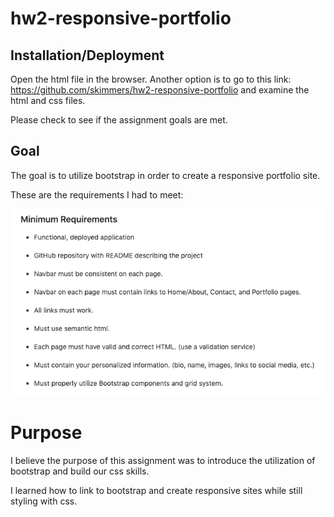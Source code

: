 # hw2-responsive-portfolio

## Installation/Deployment

Open the html file in the browser. Another option is to go to this link: <https://github.com/skimmers/hw2-responsive-portfolio> and examine the html and css files.

Please check to see if the assignment goals are met.

## Goal

The goal is to utilize bootstrap in order to create a responsive portfolio site.

These are the requirements I had to meet: 

![MinimunRequirements](./assets/Minimum_Requirements.png)

# Purpose

I believe the purpose of this assignment was to introduce the utilization of bootstrap and build our css skills.

I learned how to link to bootstrap and create responsive sites while still styling with css. 
